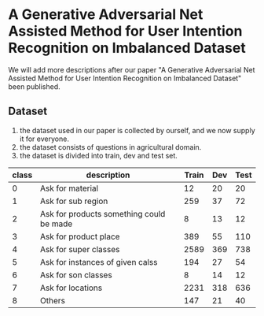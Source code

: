 # A Generative Adversarial Net Assisted Method for User Intention Recognition on Imbalanced Dataset
We will add more descriptions after our paper "A Generative Adversarial Net Assisted Method for User Intention Recognition on Imbalanced Dataset" been published.

## Dataset
1. the dataset used in our paper is collected by ourself, and we now supply it for everyone.
2. the dataset consists of questions in agricultural domain.
3. the dataset is divided into train, dev and test set.

class	| description |	Train |	Dev |	Test
----- | ----------- | ----- | --- | ----
0 |	Ask for material |	12 |	20 |	20
1 |	Ask for sub region |	259	| 37	| 72
2 |	Ask for products something could be made |	8 |	13 |	12
3 |	Ask for product place	| 389 |	55	| 110
4	| Ask for super classes	| 2589	| 369	| 738
5	| Ask for  instances of given calss	| 194	| 27	| 54
6	| Ask for son classes	| 8	| 14  |	12
7	| Ask for locations	| 2231	| 318 |	636
8	| Others	| 147 |	21 |	40
